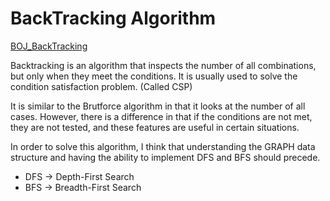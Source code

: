 # BackTracking Algorithm 

[BOJ_BackTracking](https://www.acmicpc.net/step/34)

 Backtracking is an algorithm that inspects the number of all combinations, but only when they meet the conditions. It is usually used to solve the condition satisfaction problem. (Called CSP)
 
 It is similar to the Brutforce algorithm in that it looks at the number of all cases. However, there is a difference in that if the conditions are not met, they are not tested, and these features are useful in certain situations.

In order to solve this algorithm, I think that understanding the GRAPH data structure and having the ability to implement DFS and BFS should precede. 

+ DFS -> Depth-First Search
+ BFS -> Breadth-First Search
